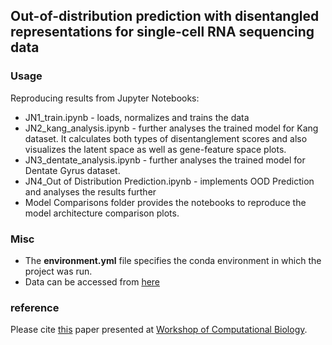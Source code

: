 ## Out-of-distribution prediction with disentangled representations for single-cell RNA sequencing data



### Usage

Reproducing results from Jupyter Notebooks:
* JN1_train.ipynb - loads, normalizes and trains the data
* JN2_kang_analysis.ipynb - further analyses the trained model for Kang dataset. It calculates both types of disentanglement scores and also visualizes the latent space as well as gene-feature space plots.
* JN3_dentate_analysis.ipynb - further analyses the trained model for Dentate Gyrus dataset.
* JN4_Out of Distribution Prediction.ipynb - implements OOD Prediction and analyses the results further
* Model Comparisons folder provides the notebooks to reproduce the model architecture comparison plots.

### Misc
* The **environment.yml** file specifies the conda environment in which the project was run.
* Data can be accessed from [here](https://drive.google.com/open?id=1ywXG0K-_nuqnFL8u3x4klsPNOrEdeg27)


### reference
Please cite [this](https://github.com/theislab/disent/raw/master/paper.pdf) paper presented at [Workshop of Computational Biology](https://icml-compbio.github.io/#papers).

